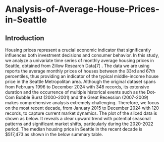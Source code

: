 # Analysis-of-Average-House-Prices-in-Seattle
## Introduction
Housing prices represent a crucial economic indicator that significantly influences both investment decisions and consumer behavior. In this study, we analyze a univariate time series of monthly average housing prices in Seattle, obtained from Zillow Research Data[7]
. The data we are using reports the average monthly prices of houses between the 33rd and 67th percentiles, thus providing an indicator of the typical middle-income house price in the Seattle Metropolitan area. Although the original dataset spans from February 1996 to December 2024 with 348 records, its extensive duration and the occurrence of multiple historical events such as the Dot-Com Bubble Burst (2000–2001) and the Great Recession (2007-2009) makes comprehensive analysis extremely challenging. Therefore, we focus on the most recent decade, from January 2015 to December 2024 with 120 records, to capture current market dynamics. The plot of the sliced data is shown as below. It reveals a clear upward trend with potential seasonal patterns and significant market shifts, particularly during the 2020-2022 period. The median housing price in Seattle in the recent decade is $517,473 as shown in the below summary table.
